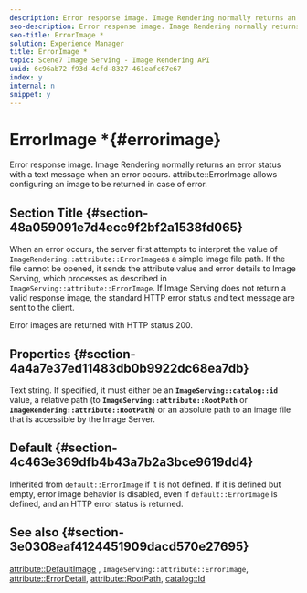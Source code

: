 ```yaml
---
description: Error response image. Image Rendering normally returns an error status with a text message when an error occurs. attribute ErrorImage allows configuring an image to be returned in case of error.
seo-description: Error response image. Image Rendering normally returns an error status with a text message when an error occurs. attribute ErrorImage allows configuring an image to be returned in case of error.
seo-title: ErrorImage *
solution: Experience Manager
title: ErrorImage *
topic: Scene7 Image Serving - Image Rendering API
uuid: 6c96ab72-f93d-4cfd-8327-461eafc67e67
index: y
internal: n
snippet: y
---
```


# ErrorImage *{#errorimage}

Error response image. Image Rendering normally returns an error status with a text message when an error occurs. attribute::ErrorImage allows configuring an image to be returned in case of error.

## Section Title {#section-48a059091e7d4ecc9f2bf2a1538fd065}

When an error occurs, the server first attempts to interpret the value of `ImageRendering::attribute::ErrorImage`as a simple image file path. If the file cannot be opened, it sends the attribute value and error details to Image Serving, which processes as described in `ImageServing::attribute::ErrorImage`. If Image Serving does not return a valid response image, the standard HTTP error status and text message are sent to the client.

Error images are returned with HTTP status 200.

## Properties {#section-4a4a7e37ed11483db0b9922dc68ea7db}

Text string. If specified, it must either be an **`ImageServing::catalog::id`** value, a relative path (to **`ImageServing::attribute::RootPath`** or **`ImageRendering::attribute::RootPath`**) or an absolute path to an image file that is accessible by the Image Server.

## Default {#section-4c463e369dfb4b43a7b2a3bce9619dd4}

Inherited from `default::ErrorImage` if it is not defined. If it is defined but empty, error image behavior is disabled, even if `default::ErrorImage` is defined, and an HTTP error status is returned.

## See also {#section-3e0308eaf4124451909dacd570e27695}

[attribute::DefaultImage](../../../../../ir_api/material_cat/image-rendering-api-ref/c-ir-material-catalog/c-ir-attributes-reference/r-ir-defaultpix.md#reference-102c98f9b5d24d2aaaeb756653fb0e6f) , `ImageServing::attribute::ErrorImage`, [attribute::ErrorDetail](../../../../../ir_api/material_cat/image-rendering-api-ref/c-ir-material-catalog/c-ir-attributes-reference/r-ir-errordetail.md#reference-123b56eed6cf49cea6e0490672b7c53b), [attribute::RootPath](../../../../../ir_api/material_cat/image-rendering-api-ref/c-ir-material-catalog/c-ir-attributes-reference/r-ir-rootpath.md#reference-a4d7c96b62e14fcbad1740c702f160f3), [catalog::Id](../../../../../ir_api/material_cat/image-rendering-api-ref/c-ir-material-catalog/c-ir-material-data-reference/r-ir-id.md#reference-cba2a53a952e403fb57a4e8569f9cf85) 
